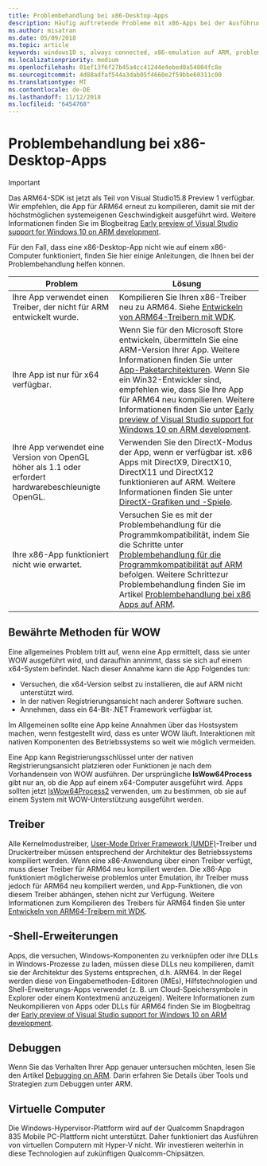 ```yaml
---
title: Problembehandlung bei x86-Desktop-Apps
description: Häufig auftretende Probleme mit x86-Apps bei der Ausführung auf ARM, und wie diese Probleme behoben werden können.
ms.author: misatran
ms.date: 05/09/2018
ms.topic: article
keywords: windows10 s, always connected, x86-emulation auf ARM, problembehandlung
ms.localizationpriority: medium
ms.openlocfilehash: 01ef13f6f27b45a4cc41244e4ebed0a54804fc8e
ms.sourcegitcommit: 4d88adfaf544a3dab05f4660e2f59bbe60311c00
ms.translationtype: MT
ms.contentlocale: de-DE
ms.lasthandoff: 11/12/2018
ms.locfileid: "6454768"
---
```

# <a name="troubleshooting-x86-desktop-apps"></a>Problembehandlung bei x86-Desktop-Apps
>[!IMPORTANT]
> Das ARM64-SDK ist jetzt als Teil von Visual Studio15.8 Preview 1 verfügbar. Wir empfehlen, die App für ARM64 erneut zu kompilieren, damit sie mit der höchstmöglichen systemeigenen Geschwindigkeit ausgeführt wird. Weitere Informationen finden Sie im Blogbeitrag [Early preview of Visual Studio support for Windows 10 on ARM development](https://blogs.windows.com/buildingapps/2018/05/08/visual-studio-support-for-windows-10-on-arm-development/).

Für den Fall, dass eine x86-Desktop-App nicht wie auf einem x86-Computer funktioniert, finden Sie hier einige Anleitungen, die Ihnen bei der Problembehandlung helfen können.

|Problem|Lösung|
|-----|--------|
| Ihre App verwendet einen Treiber, der nicht für ARM entwickelt wurde. | Kompilieren Sie Ihren x86-Treiber neu zu ARM64. Siehe [Entwickeln von ARM64-Treibern mit WDK](https://docs.microsoft.com/en-us/windows-hardware/drivers/develop/building-arm64-drivers). |
| Ihre App ist nur für x64 verfügbar. | Wenn Sie für den Microsoft Store entwickeln, übermitteln Sie eine ARM-Version Ihrer App. Weitere Informationen finden Sie unter [App-Paketarchitekturen](../packaging/device-architecture.md). Wenn Sie ein Win32-Entwickler sind, empfehlen wie, dass Sie Ihre App für ARM64 neu kompilieren. Weitere Informationen finden Sie unter [Early preview of Visual Studio support for Windows 10 on ARM development](https://blogs.windows.com/buildingapps/2018/05/08/visual-studio-support-for-windows-10-on-arm-development/). |
| Ihre App verwendet eine Version von OpenGL höher als 1.1 oder erfordert hardwarebeschleunigte OpenGL. | Verwenden Sie den DirectX-Modus der App, wenn er verfügbar ist. x86 Apps mit DirectX9, DirectX10, DirectX11 und DirectX12 funktionieren auf ARM. Weitere Informationen finden Sie unter [DirectX-Grafiken und -Spiele](https://msdn.microsoft.com/en-us/library/windows/desktop/ee663274(v=vs.85).aspx). |
| Ihre x86-App funktioniert nicht wie erwartet. | Versuchen Sie es mit der Problembehandlung für die Programmkompatibilität, indem Sie die Schritte unter [Problembehandlung für die Programmkompatibilität auf ARM](apps-on-arm-program-compat-troubleshooter.md) befolgen. Weitere Schrittezur Problembehandlung finden Sie im Artikel [Problembehandlung bei x86 Apps auf ARM](apps-on-arm-troubleshooting-x86.md). |

## <a name="best-practices-for-wow"></a>Bewährte Methoden für WOW
Eine allgemeines Problem tritt auf, wenn eine App ermittelt, dass sie unter WOW ausgeführt wird, und daraufhin annimmt, dass sie sich auf einem x64-System befindet. Nach dieser Annahme kann die App Folgendes tun:

- Versuchen, die x64-Version selbst zu installieren, die auf ARM nicht unterstützt wird.
- In der nativen Registrierungsansicht nach anderer Software suchen.
- Annehmen, dass ein 64-Bit-.NET Framework verfügbar ist.

Im Allgemeinen sollte eine App keine Annahmen über das Hostsystem machen, wenn festgestellt wird, dass es unter WOW läuft. Interaktionen mit nativen Komponenten des Betriebssystems so weit wie möglich vermeiden.

Eine App kann Registrierungsschlüssel unter der nativen Registrierungsansicht platzieren oder Funktionen je nach dem Vorhandensein von WOW ausführen. Der ursprüngliche **IsWow64Process** gibt nur an, ob die App auf einem x64-Computer ausgeführt wird. Apps sollten jetzt [IsWow64Process2](https://msdn.microsoft.com/en-us/library/windows/desktop/mt804318(v=vs.85).aspx) verwenden, um zu bestimmen, ob sie auf einem System mit WOW-Unterstützung ausgeführt werden. 

## <a name="drivers"></a>Treiber 
Alle Kernelmodustreiber, [User-Mode Driver Framework (UMDF)](https://docs.microsoft.com/windows-hardware/drivers/wdf/overview-of-the-umdf)-Treiber und Druckertreiber müssen entsprechend der Architektur des Betriebssystems kompiliert werden. Wenn eine x86-Anwendung über einen Treiber verfügt, muss dieser Treiber für ARM64 neu kompiliert werden. Die x86-App funktioniert möglicherweise problemlos unter Emulation, ihr Treiber muss jedoch für ARM64 neu kompiliert werden, und App-Funktionen, die von diesem Treiber abhängen, stehen nicht zur Verfügung. Weitere Informationen zum Kompilieren des Treibers für ARM64 finden Sie unter [Entwickeln von ARM64-Treibern mit WDK](https://docs.microsoft.com/windows-hardware/drivers/develop/building-arm64-drivers).

## <a name="shell-extensions"></a>-Shell-Erweiterungen 
Apps, die versuchen, Windows-Komponenten zu verknüpfen oder ihre DLLs in Windows-Prozesse zu laden, müssen diese DLLs neu kompilieren, damit sie der Architektur des Systems entsprechen, d.h. ARM64. In der Regel werden diese von Eingabemethoden-Editoren (IMEs), Hilfstechnologien und Shell-Erweiterungs-Apps verwendet (z. B. um Cloud-Speichersymbole in Explorer oder einem Kontextmenü anzuzeigen). Weitere Informationen zum Neukompilieren von Apps oder DLLs für ARM64 finden Sie im Blogbeitrag der [Early preview of Visual Studio support for Windows 10 on ARM development](https://blogs.windows.com/buildingapps/2018/05/08/visual-studio-support-for-windows-10-on-arm-development/). 

## <a name="debugging"></a>Debuggen
Wenn Sie das Verhalten Ihrer App genauer untersuchen möchten, lesen Sie den Artikel [Debugging on ARM](https://docs.microsoft.com/en-us/windows-hardware/drivers/debugger/debugging-arm64). Darin erfahren Sie Details über Tools und Strategien zum Debuggen unter ARM.

## <a name="virtual-machines"></a>Virtuelle Computer
Die Windows-Hypervisor-Plattform wird auf der Qualcomm Snapdragon 835 Mobile PC-Plattform nicht unterstützt. Daher funktioniert das Ausführen von virtuellen Computern mit Hyper-V nicht. Wir investieren weiterhin in diese Technologien auf zukünftigen Qualcomm-Chipsätzen. 